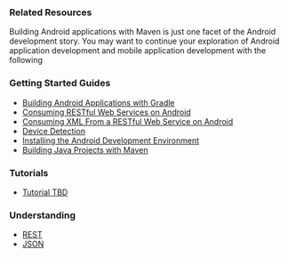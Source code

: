 ### Related Resources

Building Android applications with Maven is just one facet of the Android development story. You may want to continue your exploration of Android application development and mobile application development with the following

### Getting Started Guides

* [Building Android Applications with Gradle][gs-gradle-android]
* [Consuming RESTful Web Services on Android][gs-consuming-rest-android]
* [Consuming XML From a RESTful Web Service on Android][gs-consuming-rest-xml-android]
* [Device Detection][gs-device-detection]
* [Installing the Android Development Environment][gs-android]
* [Building Java Projects with Maven][gs-maven]

[gs-gradle-android]: /guides/gs/gradle-android/content
[gs-consuming-rest-android]: /guides/gs/consuming-rest-android/content
[gs-consuming-rest-xml-android]: /guides/gs/consuming-rest-xml-android/content
[gs-device-detection]: /guides/gs/device-detection/content
[gs-android]: /guides/gs/android/content
[gs-maven]: /guides/gs/maven/content

### Tutorials

* [Tutorial TBD][tut-tbd]

[tut-tbd]: /guides/tutorials/tbd

### Understanding

* [REST][u-rest]
* [JSON][u-json]

[u-rest]: /understanding/rest
[u-json]: /understanding/json

